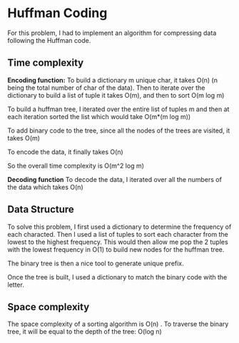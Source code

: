 # Huffman Coding

For this problem, I had to implement an algorithm for compressing data following the Huffman code.

## Time complexity
**Encoding function:**
To build a dictionary m unique char, it takes O(n) (n being the total number of char of the data). 
Then to iterate over the dictionary to build a list of tuple it takes O(m), and then to sort O(m log m)

To build a huffman tree, I iterated over the entire list of tuples m and then at each iteration sorted the list which would take O(m*(m log m))

To add binary code to the tree, since all the nodes of the trees are visited, it takes O(m)

To encode the data, it finally takes O(n)

So the overall time complexity is O(m^2 log m)

**Decoding function**
To decode the data, I iterated over all the numbers of the data which takes O(n)

## Data Structure

To solve this problem, I first used a dictionary to determine the frequency of each characted.
Then I used a list of tuples to sort each character from the lowest to the highest frequency.
This would then allow me pop the 2 tuples with the lowest frequency in O(1) to build new nodes for the huffman tree.

The binary tree is then a nice tool to generate unique prefix.

Once the tree is built, I used a dictionary to match the binary code with the letter. 

## Space complexity
The space complexity of a sorting algorithm is O(n) . To traverse the binary tree, it will be equal to the depth of the tree: O(log n)

